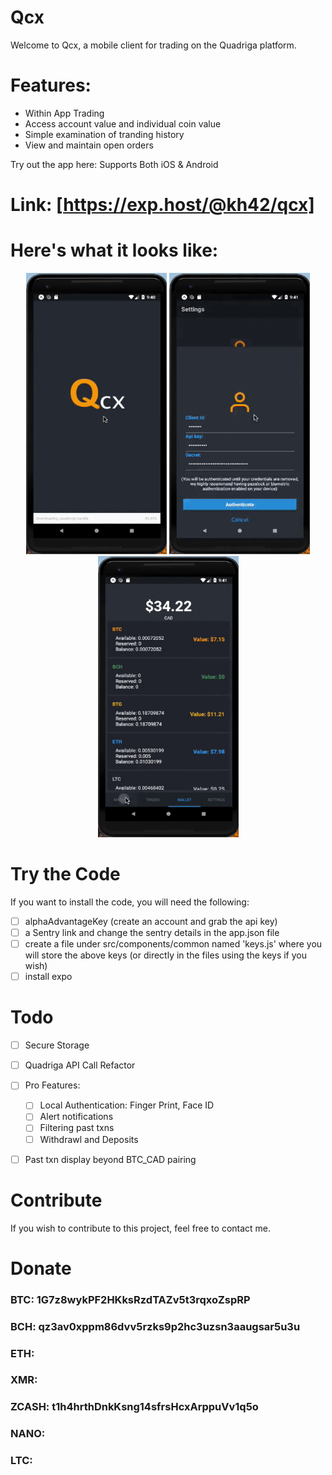 # Qcx

Welcome to Qcx, a mobile client for trading on the Quadriga platform. 

# Features: 
- Within App Trading
- Access account value and individual coin value
- Simple examination of tranding history
- View and maintain open orders


Try out the app here:
Supports Both iOS & Android
# Link: [https://exp.host/@kh42/qcx]

# Here's what it looks like: 
<p align="center">
	<img src="./Screenshots/AddingCoins.gif" width="225" height="450"/>
  <img src="./Screenshots/Authentication_PastTrades_Txns_WalletValue.gif" width="225" height="450"/>
  <img src="./Screenshots/HistoData_SubmitTrade.gif" width="225" height="450"/>
</p>


# Try the Code
If you want to install the code, you will need the following: 

- [ ] alphaAdvantageKey (create an account and grab the api key)
- [ ] a Sentry link and change the sentry details in the app.json file
- [ ] create a file under src/components/common named 'keys.js' where you will store the above keys (or directly in the files using the keys if you wish)
- [ ] install expo

# Todo
- [ ] Secure Storage
- [ ] Quadriga API Call Refactor
- [ ] Pro Features: 
  - [ ] Local Authentication: Finger Print, Face ID
  - [ ] Alert notifications
  - [ ] Filtering past txns
  - [ ] Withdrawl and Deposits
- [ ] Past txn display beyond BTC_CAD pairing


# Contribute
If you wish to contribute to this project, feel free to contact me. 

# Donate

### BTC: 1G7z8wykPF2HKksRzdTAZv5t3rqxoZspRP

### BCH: qz3av0xppm86dvv5rzks9p2hc3uzsn3aaugsar5u3u

### ETH: 

### XMR: 

### ZCASH: t1h4hrthDnkKsng14sfrsHcxArppuVv1q5o

### NANO:

### LTC:


